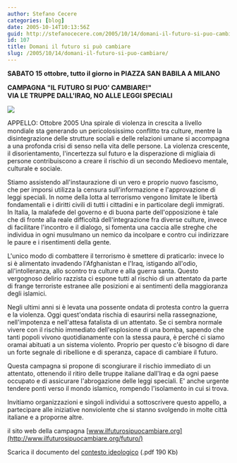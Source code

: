 ```yaml
---
author: Stefano Cecere
categories: [blog]
date: 2005-10-14T10:13:56Z
guid: http://stefanocecere.com/2005/10/14/domani-il-futuro-si-puo-cambiare/
id: 107
title: Domani il futuro si può cambiare
slug: /2005/10/14/domani-il-futuro-si-puo-cambiare/
---
```


<span style="font-size: 11pt"><strong>SABATO 15 ottobre, tutto il giorno in PIAZZA SAN BABILA A MILANO</strong></span>
  
<span style="font-size: 11pt"><strong>CAMPAGNA "IL FUTURO SI PUO' CAMBIARE!"<br /> VIA LE TRUPPE DALL'IRAQ, NO ALLE LEGGI SPECIALI</strong></span>

![](http://www.ilfuturosipuocambiare.org/futuro/templates/rhuk_solarflare_ii/images/logofuturo.gif)

<span style="font-size: 11pt">APPELLO: </span> Ottobre 2005&#x2028;Una spirale di violenza in crescita a livello mondiale sta generando un pericolosissimo conflitto tra culture, mentre la disintegrazione delle strutture sociali e delle relazioni umane si accompagna a una profonda crisi di senso nella vita delle persone. La violenza crescente, il disorientamento, l'incertezza sul futuro e la disperazione di migliaia di persone contribuiscono a creare il rischio di un secondo Medioevo mentale, culturale e sociale.

Stiamo assistendo all'instaurazione di un vero e proprio nuovo fascismo, che per imporsi utilizza la censura sull'informazione e l'approvazione di leggi speciali. In nome della lotta al terrorismo vengono limitate le libertà fondamentali e i diritti civili di tutti i cittadini e in particolare degli immigrati. In Italia, la malafede del governo e di buona parte dell'opposizione è tale che di fronte alla reale difficoltà dell'integrazione fra diverse culture, invece di facilitare l'incontro e il dialogo, si fomenta una caccia alle streghe che individua in ogni musulmano un nemico da incolpare e contro cui indirizzare le paure e i risentimenti della gente.

L'unico modo di combattere il terrorismo è smettere di praticarlo: invece lo si è alimentato invadendo l'Afghanistan e l'Iraq, istigando all'odio, all'intolleranza, allo scontro tra culture e alla guerra santa.&#x2028;Questo vergognoso delirio razzista ci espone tutti al rischio di un attentato da parte di frange terroriste estranee alle posizioni e ai sentimenti della maggioranza degli islamici.

Negli ultimi anni si è levata una possente ondata di protesta contro la guerra e la violenza. Oggi quest'ondata rischia di esaurirsi nella rassegnazione, nell'impotenza e nell'attesa fatalista di un attentato.&#x2028;Se ci sembra normale vivere con il rischio immediato dell'esplosione di una bomba, sapendo che tanti popoli vivono quotidianamente con la stessa paura, è perch&#xe9; ci siamo oramai abituati a un sistema violento. Proprio per questo c'è bisogno di dare un forte segnale di ribellione e di speranza, capace di cambiare il futuro.

Questa campagna si propone di scongiurare il rischio immediato di un attentato, ottenendo il ritiro delle truppe italiane dall'Iraq e da ogni paese occupato e di assicurare l'abrogazione delle leggi speciali. E' anche urgente tendere ponti verso il mondo islamico, rompendo l'isolamento in cui si trova.
  
Invitiamo organizzazioni e singoli individui a sottoscrivere questo appello, a partecipare alle iniziative nonviolente che si stanno svolgendo in molte città italiane e a proporne altre.

il sito web della campagna [www.ilfuturosipuocambiare.org](http://www.ilfuturosipuocambiare.org/futuro/)
  
Scarica il documento del [contesto ideologico](http://www.carovanax.org/download/contestoIdeologicoCampagnaNazionale.pdf) (.pdf 190 Kb)